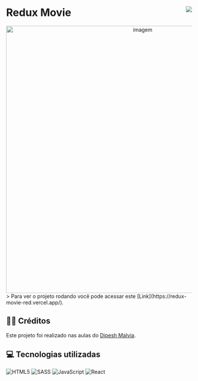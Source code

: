 # Redux Movie <img align="right" src="https://img.shields.io/static/v1?label=STATUS&message=Está %20em andamento &color=red&style=for-the-badge"/>

<div align="center" >
    <img width="725rem" src="" alt="imagem">
</div>
> Para ver o projeto rodando você pode acessar este [Link](https://redux-movie-red.vercel.app/).
<h2>👨‍🏫 Créditos</h2>
<p>Este projeto foi realizado nas aulas do  <a target="_blank" href="https://www.youtube.com/watch?v=EnIRyNT2PMI&ab_channel=DipeshMalvia">Dipesh Malvia</a>.</p>

<h2>💻 Tecnologias utilizadas</h2>

<div style="display: inline_block">

![HTML5](https://img.shields.io/badge/html5-%23E34F26.svg?style=for-the-badge&logo=html5&logoColor=white)
![SASS](https://img.shields.io/badge/SASS-hotpink.svg?style=for-the-badge&logo=SASS&logoColor=white)
![JavaScript](https://img.shields.io/badge/javascript-%23323330.svg?style=for-the-badge&logo=javascript&logoColor=%23F7DF1E)
![React](https://img.shields.io/badge/react-%2320232a.svg?style=for-the-badge&logo=react&logoColor=%2361DAFB)

</div>
